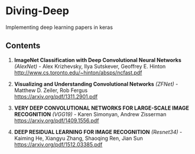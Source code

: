 # Diving-Deep
Implementing deep learning papers in keras

## Contents
1. **ImageNet Classification with Deep Convolutional Neural Networks** *(AlexNet)* - Alex Krizhevsky, Ilya Sutskever, Geoffrey E. Hinton <br>
http://www.cs.toronto.edu/~hinton/absps/ncfast.pdf

2. **Visualizing and Understanding Convolutional Networks** *(ZFNet)* - Matthew D. Zeiler, Rob Fergus <br>
https://arxiv.org/pdf/1311.2901.pdf

3. **VERY DEEP CONVOLUTIONAL NETWORKS FOR LARGE-SCALE IMAGE RECOGNITION** *(VGG19)* - Karen Simonyan, Andrew Zisserman <br>
https://arxiv.org/pdf/1409.1556.pdf

4. **DEEP RESIDUAL LEARNING FOR IMAGE RECOGNITION** *(Resnet34)* - Kaiming He, Xiangyu Zhang, Shaoqing Ren, Jian Sun <br>
https://arxiv.org/pdf/1512.03385.pdf

